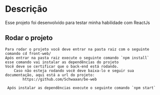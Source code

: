 # Descrição

Esse projeto foi desenvolvido para testar minha habilidade com ReactJs

## Rodar o projeto

    Para rodar o projeto você deve entrar na pasta raiz com o seguinte comando cd front-web/
    Após entrar na pasta raiz execute o seguinte comando `npm install` esse comando vai instalar as dependências do projeto
    Você deve se certificar que o back-end está rodando.
        Caso não esteja rodando você deve baixa-lo e seguir sua documentação, aqui está a url do projeto:
            https://github.com/Schwaaan/be-web

     Após instalar as dependências execute o seguinte comando `npm start`
